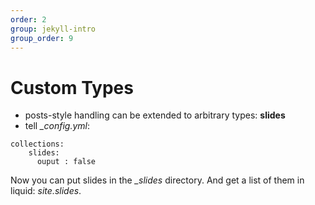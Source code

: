 ```yaml
---
order: 2
group: jekyll-intro
group_order: 9
---
```


# Custom Types

* posts-style handling can be extended to arbitrary types: **slides**
* tell *_config.yml*:
```
collections:
    slides:
      ouput : false
```

Now you can put slides in the *_slides* directory. And get a list of them in liquid: *site.slides*.
